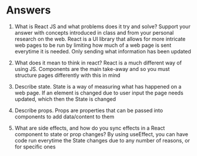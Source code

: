 # Answers

1. What is React JS and what problems does it try and solve? Support your answer with concepts introduced in class and from your personal research on the web.
        React is a UI library that allows for more intricate web pages to be run by limiting how much of a web page is sent everytime it is needed. Only sending what information has been updated


1. What does it mean to think in react?
    React is a much different way of using JS. Components are the main take-away and so you must structure pages differently with this in mind


1. Describe state.
    State is a way of measuring what has happened on a web page. If an element is changed due to user input the page needs updated, which then the State is changed


1. Describe props.
    Props are properties that can be passed into components to add data/content to them


1. What are side effects, and how do you sync effects in a React component to state or prop changes?
    By using useEffect, you can have code run everytime the State changes due to any number of reasons, or for specific ones